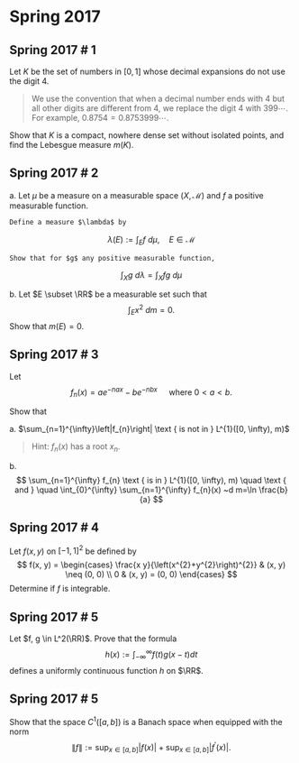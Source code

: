 # Spring 2017

## Spring 2017 # 1

Let $K$ be the set of numbers in $[0, 1]$ whose decimal expansions do not use the digit $4$.

> We use the convention that when a decimal number ends with 4 but all other digits are
different from 4, we replace the digit $4$ with $399\cdots$. For example, $0.8754 = 0.8753999\cdots$.

Show that $K$ is a compact, nowhere dense set without isolated points, and find the
Lebesgue measure $m(K)$.

## Spring 2017 # 2

a. Let $\mu$ be a measure on a measurable space $(X, \mathcal M)$ and $f$ a positive measurable function.
  
    Define a measure $\lambda$ by
$$
\lambda(E):=\int_{E} f ~d \mu, \quad E \in \mathcal{M}
$$

    Show that for $g$ any positive measurable function, 
$$
\int_{X} g ~d \lambda=\int_{X} f g ~d \mu
$$

b. Let $E \subset \RR$ be a measurable set such that 
$$
\int_{E} x^{2} ~d m=0.
$$
  Show that $m(E) = 0$.

## Spring 2017 # 3

Let
$$
f_{n}(x)=a e^{-n a x}-b e^{-n b x} \quad \text{ where } 0 < a < b.
$$

Show that 

a. $\sum_{n=1}^{\infty}\left|f_{n}\right| \text { is not in } L^{1}([0, \infty), m)$

  > Hint: $f_n(x)$ has a root $x_n$.

b. 
$$
\sum_{n=1}^{\infty} f_{n} \text { is in } L^{1}([0, \infty), m) 
\quad \text { and } \quad 
\int_{0}^{\infty} \sum_{n=1}^{\infty} f_{n}(x) ~d m=\ln \frac{b}{a}
$$

## Spring 2017 # 4
Let $f(x, y)$ on $[-1, 1]^2$ be defined by 
$$
f(x, y) = \begin{cases}
\frac{x y}{\left(x^{2}+y^{2}\right)^{2}} & (x, y) \neq (0, 0) \\
0 & (x, y) = (0, 0)
\end{cases}
$$
Determine if $f$ is integrable.


## Spring 2017 # 5
Let $f, g \in L^2(\RR)$. 
Prove that the formula
$$
h(x):=\int_{-\infty}^{\infty} f(t) g(x-t) d t
$$
defines a uniformly continuous function $h$ on $\RR$.

## Spring 2017 # 5
Show that the space $C^1([a, b])$ is a Banach space when equipped with the norm
$$
\|f\|:=\sup _{x \in[a, b]}|f(x)|+\sup _{x \in[a, b]}\left|f^{\prime}(x)\right|.
$$
